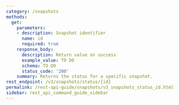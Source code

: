 ```yaml
---
category: /snapshots
methods:
  get:
    parameters:
    - description: Snapshot identifier
      name: id
      required: true
    response_body:
      description: Return value on success
      example_value: TO DO
      schema: TO DO
      status_code: '200'
    summary: Returns the status for a specific snapshot.
rest_endpoint: /v3/snapshots/status/{id}
permalink: /rest-api-guide/snapshots/v3_snapshots_status_id.html
sidebar: rest_api_command_guide_sidebar
---
```

